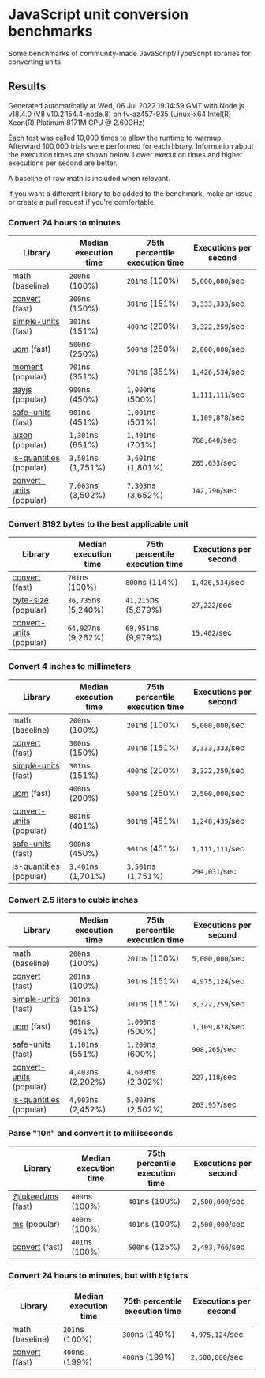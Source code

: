 # JavaScript unit conversion benchmarks

Some benchmarks of community-made JavaScript/TypeScript libraries for converting units.

## Results

<!-- beginblock(results) -->

Generated automatically at Wed, 06 Jul 2022 19:14:59 GMT with Node.js v18.4.0 (V8 v10.2.154.4-node.8) on fv-az457-935 (Linux-x64 Intel(R) Xeon(R) Platinum 8171M CPU @ 2.60GHz)

Each test was called 10,000 times to allow the runtime to warmup.
Afterward 100,000 trials were performed for each library.
Information about the execution times are shown below.
Lower execution times and higher executions per second are better.

A baseline of raw math is included when relevant.

If you want a different library to be added to the benchmark, make an issue or create a pull request if you're comfortable.

### Convert 24 hours to minutes

| Library                                                            | Median execution time | 75th percentile execution time | Executions per second |
| ------------------------------------------------------------------ | --------------------- | ------------------------------ | --------------------- |
| math (baseline)                                                    | `200`ns (100%)        | `201`ns (100%)                 | `5,000,000`/sec       |
| [convert](https://npmjs.com/package/convert) (fast)                | `300`ns (150%)        | `301`ns (151%)                 | `3,333,333`/sec       |
| [simple-units](https://npmjs.com/package/simple-units) (fast)      | `301`ns (151%)        | `400`ns (200%)                 | `3,322,259`/sec       |
| [uom](https://npmjs.com/package/uom) (fast)                        | `500`ns (250%)        | `500`ns (250%)                 | `2,000,000`/sec       |
| [moment](https://npmjs.com/package/moment) (popular)               | `701`ns (351%)        | `701`ns (351%)                 | `1,426,534`/sec       |
| [dayjs](https://npmjs.com/package/dayjs) (popular)                 | `900`ns (450%)        | `1,000`ns (500%)               | `1,111,111`/sec       |
| [safe-units](https://npmjs.com/package/safe-units) (fast)          | `901`ns (451%)        | `1,001`ns (501%)               | `1,109,878`/sec       |
| [luxon](https://npmjs.com/package/luxon) (popular)                 | `1,301`ns (651%)      | `1,401`ns (701%)               | `768,640`/sec         |
| [js-quantities](https://npmjs.com/package/js-quantities) (popular) | `3,501`ns (1,751%)    | `3,601`ns (1,801%)             | `285,633`/sec         |
| [convert-units](https://npmjs.com/package/convert-units) (popular) | `7,003`ns (3,502%)    | `7,303`ns (3,652%)             | `142,796`/sec         |

### Convert 8192 bytes to the best applicable unit

| Library                                                            | Median execution time | 75th percentile execution time | Executions per second |
| ------------------------------------------------------------------ | --------------------- | ------------------------------ | --------------------- |
| [convert](https://npmjs.com/package/convert) (fast)                | `701`ns (100%)        | `800`ns (114%)                 | `1,426,534`/sec       |
| [byte-size](https://npmjs.com/package/byte-size) (popular)         | `36,735`ns (5,240%)   | `41,215`ns (5,879%)            | `27,222`/sec          |
| [convert-units](https://npmjs.com/package/convert-units) (popular) | `64,927`ns (9,262%)   | `69,951`ns (9,979%)            | `15,402`/sec          |

### Convert 4 inches to millimeters

| Library                                                            | Median execution time | 75th percentile execution time | Executions per second |
| ------------------------------------------------------------------ | --------------------- | ------------------------------ | --------------------- |
| math (baseline)                                                    | `200`ns (100%)        | `201`ns (100%)                 | `5,000,000`/sec       |
| [convert](https://npmjs.com/package/convert) (fast)                | `300`ns (150%)        | `301`ns (151%)                 | `3,333,333`/sec       |
| [simple-units](https://npmjs.com/package/simple-units) (fast)      | `301`ns (151%)        | `400`ns (200%)                 | `3,322,259`/sec       |
| [uom](https://npmjs.com/package/uom) (fast)                        | `400`ns (200%)        | `500`ns (250%)                 | `2,500,000`/sec       |
| [convert-units](https://npmjs.com/package/convert-units) (popular) | `801`ns (401%)        | `901`ns (451%)                 | `1,248,439`/sec       |
| [safe-units](https://npmjs.com/package/safe-units) (fast)          | `900`ns (450%)        | `901`ns (451%)                 | `1,111,111`/sec       |
| [js-quantities](https://npmjs.com/package/js-quantities) (popular) | `3,401`ns (1,701%)    | `3,501`ns (1,751%)             | `294,031`/sec         |

### Convert 2.5 liters to cubic inches

| Library                                                            | Median execution time | 75th percentile execution time | Executions per second |
| ------------------------------------------------------------------ | --------------------- | ------------------------------ | --------------------- |
| math (baseline)                                                    | `200`ns (100%)        | `201`ns (100%)                 | `5,000,000`/sec       |
| [convert](https://npmjs.com/package/convert) (fast)                | `201`ns (100%)        | `301`ns (151%)                 | `4,975,124`/sec       |
| [simple-units](https://npmjs.com/package/simple-units) (fast)      | `301`ns (151%)        | `301`ns (151%)                 | `3,322,259`/sec       |
| [uom](https://npmjs.com/package/uom) (fast)                        | `901`ns (451%)        | `1,000`ns (500%)               | `1,109,878`/sec       |
| [safe-units](https://npmjs.com/package/safe-units) (fast)          | `1,101`ns (551%)      | `1,200`ns (600%)               | `908,265`/sec         |
| [convert-units](https://npmjs.com/package/convert-units) (popular) | `4,403`ns (2,202%)    | `4,603`ns (2,302%)             | `227,118`/sec         |
| [js-quantities](https://npmjs.com/package/js-quantities) (popular) | `4,903`ns (2,452%)    | `5,003`ns (2,502%)             | `203,957`/sec         |

### Parse "10h" and convert it to milliseconds

| Library                                                   | Median execution time | 75th percentile execution time | Executions per second |
| --------------------------------------------------------- | --------------------- | ------------------------------ | --------------------- |
| [@lukeed/ms](https://npmjs.com/package/@lukeed/ms) (fast) | `400`ns (100%)        | `401`ns (100%)                 | `2,500,000`/sec       |
| [ms](https://npmjs.com/package/ms) (popular)              | `400`ns (100%)        | `401`ns (100%)                 | `2,500,000`/sec       |
| [convert](https://npmjs.com/package/convert) (fast)       | `401`ns (100%)        | `500`ns (125%)                 | `2,493,766`/sec       |

### Convert 24 hours to minutes, but with `bigint`s

| Library                                             | Median execution time | 75th percentile execution time | Executions per second |
| --------------------------------------------------- | --------------------- | ------------------------------ | --------------------- |
| math (baseline)                                     | `201`ns (100%)        | `300`ns (149%)                 | `4,975,124`/sec       |
| [convert](https://npmjs.com/package/convert) (fast) | `400`ns (199%)        | `400`ns (199%)                 | `2,500,000`/sec       |

<!-- endblock(results) -->
